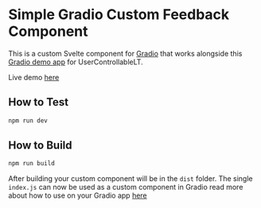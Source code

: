 # Simple Gradio Custom Feedback Component

This is a custom Svelte component for [Gradio](https://gradio.app) that works alongside this [Gradio demo app](https://github.com/radames/UserControllableLT/blob/gradio-app/interface/app.py) for UserControllableLT.

Live demo [here](https://huggingface.co/spaces/radames/UserControllable-Latent-Transformer)

## How to Test  

```bash
npm run dev
```

## How to Build

```bash
npm run build
```

After building your custom component will be in the `dist` folder. The single `index.js` can now be used as a custom component in Gradio read more about how to use on your Gradio app [here](custom_gradio_component.md)
